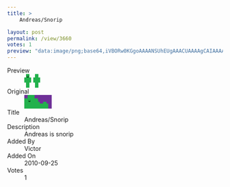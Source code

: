 ```yaml
---
title: >
    Andreas/Snorip

layout: post
permalink: /view/3660
votes: 1
preview: "data:image/png;base64,iVBORw0KGgoAAAANSUhEUgAAACUAAAAgCAIAAAAaMSbnAAAABnRSTlMA/wD/AP5AXyvrAAAAZ0lEQVRIiWP8//8fAwwob/JjwAbu+m3CKo4GiNHORIxBVAQj0L57/lvQGLS1T2mjDxqDtvbR1H8sWEVpYRMEMJIaaGh5EVeewwUGQfoctW/UvlH7Ru2jCmAcbb+M2jdq36h9o/aRBQBNliH6/4aN2AAAAABJRU5ErkJggg=="
---
```

<dl class="side-by-side">
<dt>Preview</dt>
<dd>
    <img class="preview" src="data:image/png;base64,iVBORw0KGgoAAAANSUhEUgAAACUAAAAgCAIAAAAaMSbnAAAABnRSTlMA/wD/AP5AXyvrAAAAZ0lEQVRIiWP8//8fAwwob/JjwAbu+m3CKo4GiNHORIxBVAQj0L57/lvQGLS1T2mjDxqDtvbR1H8sWEVpYRMEMJIaaGh5EVeewwUGQfoctW/UvlH7Ru2jCmAcbb+M2jdq36h9o/aRBQBNliH6/4aN2AAAAABJRU5ErkJggg==">
</dd>
<dt>Original</dt>
<dd>
    <img class="preview" src="data:image/png;base64,iVBORw0KGgoAAAANSUhEUgAAAEAAAAAgCAYAAACinX6EAAAABGdBTUEAALGPC/xhBQAAAAlwSFlzAAAOwwAADsMBx2+oZAAAABh0RVh0U29mdHdhcmUAUGFpbnQuTkVUIHYzLjM2qefiJQAAAOBJREFUaEPtl80NgzAMhYFRukH3AHWUrsAYXQPBPKxClVOjHmwjHrKtPE5ICf55/uyQ/v38HJ3wrPMmLatr0zyqezw3DJ7OI/imABGq4BmDSMDV/vdMzOqbLSApFX2CW6ss7WuegP6xjOJ/AELlyJQ1TwAFuBvx6PbNBOyv352gfo+eoBaf+xAsAXoet80TYBagVKqgj8bfs/olpxAtUPepJoh2P9G+/58JpwjQBkrGdQqQsWrImMPNAGRyliOWLYBWPJs9EpCtYuh4SQBa0Wz2SEC2iqHjJQFoRbPZa56AL3iBJK5CA43VAAAAAElFTkSuQmCC">
</dd>
<dt>Title</dt>
<dd>Andreas/Snorip</dd>
<dt>Description</dt>
<dd>Andreas is snorip</dd>
<dt>Added By</dt>
<dd>Victor</dd>
<dt>Added On</dt>
<dd>2010-09-25</dd>
<dt>Votes</dt>
<dd>1</dd>
</dl>
